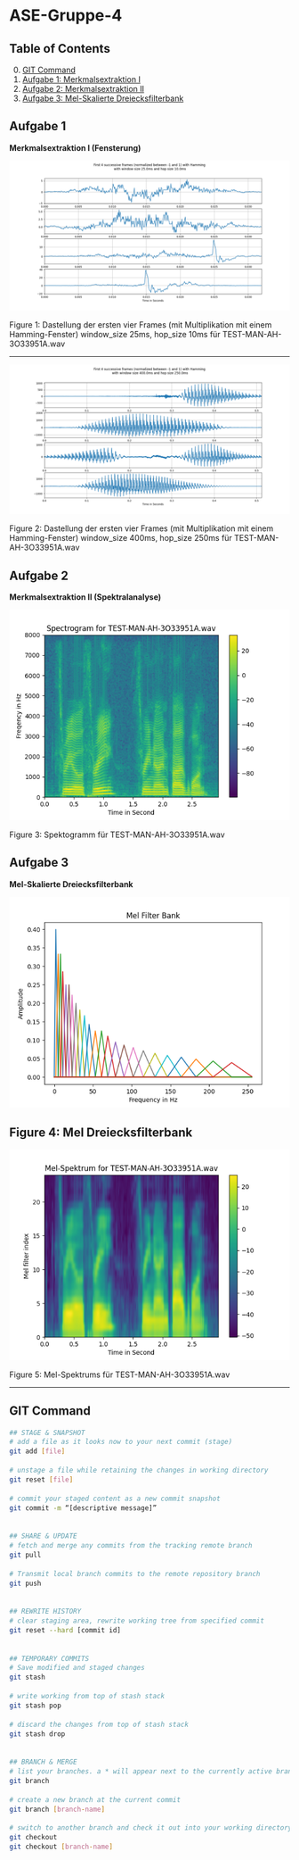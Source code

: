 # ASE-Gruppe-4 

## Table of Contents
0. [GIT Command](#git-command)
1. [Aufgabe 1: Merkmalsextraktion I](#aufgabe-1)
2. [Aufgabe 2: Merkmalsextraktion II](#aufgabe-2)
3. [Aufgabe 3: Mel-Skalierte Dreiecksfilterbank](#aufgabe-3)


## Aufgabe 1
**Merkmalsextraktion I (Fensterung)**

![Dastellung Frames1](data/images/aufgabe1.6.png)

Figure 1: Dastellung der ersten vier Frames (mit Multiplikation mit einem
Hamming-Fenster) window_size 25ms, hop_size 10ms für TEST-MAN-AH-3O33951A.wav

---
![Dastellung Frames2](data/images/aufgabe1.7.png)

Figure 2: Dastellung der ersten vier Frames (mit Multiplikation mit einem
Hamming-Fenster) window_size 400ms, hop_size 250ms für TEST-MAN-AH-3O33951A.wav

## Aufgabe 2
**Merkmalsextraktion II (Spektralanalyse)**

![Spektogramm](data/images/aufgabe2.3.png)

Figure 3: Spektogramm für TEST-MAN-AH-3O33951A.wav

## Aufgabe 3
**Mel-Skalierte Dreiecksfilterbank**

![Dreiecksfilterbank](data/images/aufgabe3.6.png)

Figure 4: Mel Dreiecksfilterbank
---
![Mel-Spektrums](data/images/aufgabe3.7.png)

Figure 5: Mel-Spektrums für TEST-MAN-AH-3O33951A.wav

---
## GIT Command
``` bash
## STAGE & SNAPSHOT
# add a file as it looks now to your next commit (stage)
git add [file]

# unstage a file while retaining the changes in working directory
git reset [file]

# commit your staged content as a new commit snapshot
git commit -m “[descriptive message]”


## SHARE & UPDATE
# fetch and merge any commits from the tracking remote branch
git pull

# Transmit local branch commits to the remote repository branch
git push 


## REWRITE HISTORY
# clear staging area, rewrite working tree from specified commit
git reset --hard [commit id]


## TEMPORARY COMMITS
# Save modified and staged changes
git stash

# write working from top of stash stack
git stash pop

# discard the changes from top of stash stack
git stash drop


## BRANCH & MERGE
# list your branches. a * will appear next to the currently active branch
git branch

# create a new branch at the current commit
git branch [branch-name]

# switch to another branch and check it out into your working directory
git checkout
git checkout [branch-name]

```
